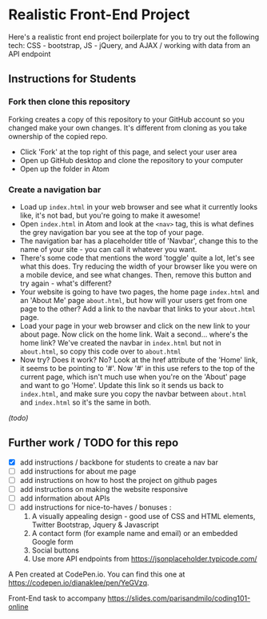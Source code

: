 # Realistic Front-End Project
Here's a realistic front end project boilerplate for you to try out the following tech: CSS - bootstrap, JS - jQuery, and AJAX / working with data from an API endpoint

## Instructions for Students
### Fork then clone this repository
Forking creates a copy of this repository to your GitHub account so you changed make your own changes. It's different from cloning as you take ownership of the copied repo.
- Click 'Fork' at the top right of this page, and select your user area
- Open up GitHub desktop and clone the repository to your computer
- Open up the folder in Atom

### Create a navigation bar
- Load up `index.html` in your web browser and see what it currently looks like, it's not bad, but you're going to make it awesome!
- Open `index.html` in Atom and look at the `<nav>` tag, this is what defines the grey navigation bar you see at the top of your page.
- The navigation bar has a placeholder title of 'Navbar', change this to the name of your site - you can call it whatever you want.
- There's some code that mentions the word 'toggle' quite a lot, let's see what this does. Try reducing the width of your browser like you were on a mobile device, and see what changes. Then, remove this button and try again - what's different?
- Your website is going to have two pages, the home page `index.html` and an 'About Me' page `about.html`, but how will your users get from one page to the other? Add a link to the navbar that links to your `about.html` page.
- Load your page in your web browser and click on the new link to your about page. Now click on the home link. Wait a second... where's the home link? We've created the navbar in `index.html` but not in `about.html`, so copy this code over to `about.html`
- Now try? Does it work? No? Look at the href attribute of the 'Home' link, it seems to be pointing to '#'. Now '#' in this use refers to the top of the current page, which isn't much use when you're on the 'About' page and want to go 'Home'. Update this link so it sends us back to `index.html`, and make sure you copy the navbar between `about.html` and `index.html` so it's the same in both.

_(todo)_

## Further work / TODO for this repo
- [x] add instructions / backbone for students to create a nav bar
- [ ] add instructions for about me page
- [ ] add instructions on how to host the project on github pages
- [ ] add instructions on making the website responsive
- [ ] add information about APIs
- [ ] add instructions for nice-to-haves / bonuses :
    1. A visually appealing design - good use of CSS and HTML elements, Twitter
    Bootstrap, Jquery & Javascript
    2. A contact form (for example name and email) or an embedded Google form
    3. Social buttons
    4. Use more API endpoints from https://jsonplaceholder.typicode.com/


A Pen created at CodePen.io. You can find this one at https://codepen.io/dianaklee/pen/YeGVzq.

Front-End task to accompany https://slides.com/parisandmilo/coding101-online
